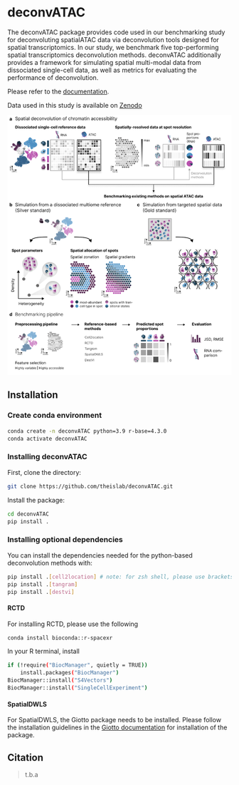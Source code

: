 # deconvATAC

The deconvATAC package provides code used in our benchmarking study for deconvoluting spatialATAC data via deconvolution tools designed for spatial transcriptomics. In our study, we benchmark five top-performing spatial transcriptomics deconvolution methods. deconvATAC additionally provides a framework for simulating spatial multi-modal data from dissociated single-cell data, as well as metrics for evaluating the performance of deconvolution. 


Please refer to the [documentation][link-docs].

Data used in this study is available on [Zenodo](https://zenodo.org/records/15089738)

<p align="left">
<img src="https://github.com/theislab/deconvATAC/blob/docs_sarah/docs/figure1.png/?raw=true" alt="Study overview" width="700"/>



## Installation


### Create conda environment

```bash
conda create -n deconvATAC python=3.9 r-base=4.3.0
conda activate deconvATAC
```

### Installing deconvATAC

First, clone the directory: 
```bash
git clone https://github.com/theislab/deconvATAC.git
```

Install the package: 
```bash
cd deconvATAC
pip install .
```

### Installing optional dependencies

You can install the dependencies needed for the python-based deconvolution methods with: 

```bash
pip install .[cell2location] # note: for zsh shell, please use brackets: '.[cell2location]'
pip install .[tangram]
pip install .[destvi]
```

#### RCTD

For installing RCTD, please use the following 
```bash
conda install bioconda::r-spacexr
```
In your R terminal, install
```bash
if (!require("BiocManager", quietly = TRUE))
    install.packages("BiocManager")
BiocManager::install("S4Vectors")
BiocManager::install("SingleCellExperiment")
```

#### SpatialDWLS

For SpatialDWLS, the Giotto package needs to be installed. Please follow the installation guidelines in the [Giotto documentation](https://drieslab.github.io/Giotto_website/articles/installation.html) for installation of the package. 



## Citation

> t.b.a


[issue-tracker]: https://github.com/theislab/deconvATAC/issues
[link-docs]: https://deconvATAC.readthedocs.io
[link-api]: https://deconvatac.readthedocs.io/en/latest/autoapi/index.html
